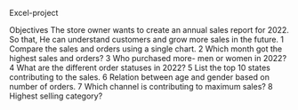 Excel-project

Objectives
The store owner wants to create an annual sales report for 2022. So that, He can understand customers and grow more sales in the future.
1 Compare the sales and orders using a single chart.
2 Which month got the highest sales and orders?
3 Who purchased more- men or women in 2022?
4 What are the different order statuses in 2022?
5 List the top 10 states contributing to the sales.
6 Relation between age and gender based on number of orders.
7 Which channel is contributing to maximum sales?
8 Highest selling category? 
